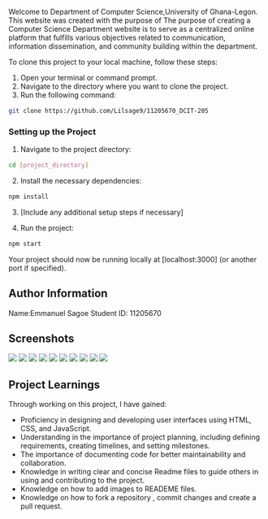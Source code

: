 Welcome to Department of Computer Science,University of Ghana-Legon. This website was created with the purpose of The purpose of creating a Computer Science Department website is to serve as a centralized online platform that fulfills various objectives related to communication, information dissemination, and community building within the department.

To clone this project to your local machine, follow these steps:

1. Open your terminal or command prompt.
2. Navigate to the directory where you want to clone the project.
3. Run the following command:

```bash
git clone https://github.com/Lilsage9/11205670_DCIT-205
```

### Setting up the Project

1. Navigate to the project directory:

```bash
cd [project_directory]
```

2. Install the necessary dependencies:

```bash
npm install
```

3. [Include any additional setup steps if necessary]

4. Run the project:

```bash
npm start
```

Your project should now be running locally at [localhost:3000] (or another port if specified).

## Author Information

Name:Emmanuel Sagoe
Student ID: 11205670

## Screenshots

<img src="![Homepage](<images/homepage screenshot.jpg>)">
<img src="![About Us page](<images/about us page screenshot.jpg>)">
<img src="![Programme page](<images/programme page screenshot.jpg>)">
<img src="![News page](<images/news page screenshot.jpg>)">
<img src="![Events page](<images/events page screenshot.jpg>)">
<img src="![Facilities page](<images/facilites page screenshot.jpg>)">
<img src="![Research page](<images/research page screenshot.jpg>)">
<img src="![Student and Staff page](<images/students staff page screenshot.jpg>)">
<img src="![Contact Us page](<images/contact us page screenshot.jpg>)">
<img src="![Resources page](<images/resources page screenshot.jpg>)">


## Project Learnings

Through working on this project, I have gained:

- Proficiency in designing and developing user interfaces using HTML, CSS, and JavaScript.
- Understanding in the importance of project planning, including defining requirements, creating timelines, and    setting milestones.
- The importance of documenting code for better maintainability and collaboration.
- Knowledge in writing clear and concise Readme files to guide others in using and contributing to the project.
- Knowledge on how to add images to READEME files.
- Knowledge on how to fork a repository , commit changes and create a pull request.

